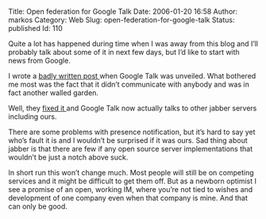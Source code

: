 Title: Open federation for Google Talk
Date: 2006-01-20 16:58
Author: markos
Category: Web
Slug: open-federation-for-google-talk
Status: published
Id: 110

<div>
 <p>
  Quite a lot has happened during time when I was away from this blog and I’ll probably talk about some of it in next few days, but I’d like to start with news from Google.
 </p>
 <p>
  I wrote a
  <a href="do-a-lesser-evil.html">
   badly written post
  </a>
  when Google Talk was unveiled. What bothered me most was the fact that it didn’t communicate with anybody and was in fact another walled garden.
 </p>
 <p>
  Well, they
  <a href="http://googleblog.blogspot.com/2006/01/open-federation-for-google-talk.html" title="Open federation announcement">
   fixed it
  </a>
  and Google Talk now actually talks to other jabber servers including ours.
 </p>
 <p>
  There are some problems with presence notification, but it’s hard to say yet who’s fault it is and I wouldn’t be surprised if it was ours. Sad thing about jabber is that there are few if any open source server implementations that wouldn’t be just a notch above suck.
 </p>
 <p>
  In short run this won’t change much. Most people will still be on competing services and it might be difficult to get them off. But as a newborn optimist I see a promise of an open, working IM, where you’re not tied to wishes and development of one company even when that company is mine. And that can only be good.
 </p>
</div>
